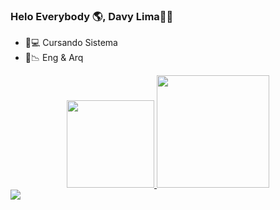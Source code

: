### Helo Everybody 🌎, Davy Lima✌🏼 

- 📱💻 Cursando Sistema 
- 📐📉 Eng & Arq
<div align="center">
  <a href="https://github.com/davygflima">
  <img height="140em"  src="https://github-readme-stats.vercel.app/api?username=davygflima&show_icons=true&theme=darck&include_all_commits=true&count_private=true"/>
  <img height="180em"  src="https://github-readme-stats.vercel.app/api/top-langs/?username=davygflima&layout=compact&langs_count=7&theme=darck"/>
</div>
  <div> 
  <a href="https://www.instagram.com/davyguilherme_lima" target="_blank"><img src="https://img.shields.io/badge/-Instagram-%23E4405F?style=for-the-badge&logo=instagram&logoColor=white" target="_blank"></a>

  </div>
  

